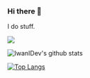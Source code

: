 ### Hi there 👋
I do stuff.

<!--START_SECTION:waka-->
<!--END_SECTION:waka-->

![](https://komarev.com/ghpvc/?username=IwanIDev&color=orange)

![IwanIDev's github stats](https://github-readme-stats.vercel.app/api?username=IwanIDev&count_private=true&show_icons=true&theme=gruvbox&include_all_commits=true)

[![Top Langs](https://github-readme-stats.vercel.app/api/top-langs/?username=IwanIDev&theme=gruvbox)](https://github.com/anuraghazra/github-readme-stats)
